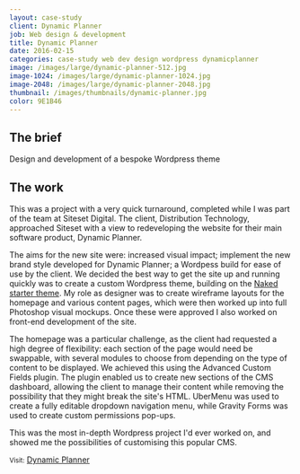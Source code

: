 ```yaml
---
layout: case-study
client: Dynamic Planner
job: Web design & development
title: Dynamic Planner
date: 2016-02-15
categories: case-study web dev design wordpress dynamicplanner
image: /images/large/dynamic-planner-512.jpg
image-1024: /images/large/dynamic-planner-1024.jpg
image-2048: /images/large/dynamic-planner-2048.jpg
thumbnail: /images/thumbnails/dynamic-planner.jpg
color: 9E1B46
---
```

## The brief
Design and development of a bespoke Wordpress theme

## The work
This was a project with a very quick turnaround, completed while I was part of the team at Siteset Digital. The client, Distribution Technology, approached Siteset with a view to redeveloping the website for their main software product, Dynamic Planner.

The aims for the new site were: increased visual impact; implement the new brand style developed for Dynamic Planner; a Wordpess build for ease of use by the client. We decided the best way to get the site up and running quickly was to create a custom Wordpress theme, building on the [Naked starter theme][1]. My role as designer was to create wireframe layouts for the homepage and various content pages, which were then worked up into full Photoshop visual mockups. Once these were approved I also worked on front-end development of the site.

The homepage was a particular challenge, as the client had requested a high degree of flexibility: each section of the page would need be swappable, with several modules to choose from depending on the type of content to be displayed. We achieved this using the Advanced Custom Fields plugin. The plugin enabled us to create new sections of the CMS dashboard, allowing the client to manage their content while removing the possibility that they might break the site's HTML. UberMenu was used to create a fully editable dropdown navigation menu, while Gravity Forms was used to create custom permissions pop-ups.

This was the most in-depth Wordpress project I'd ever worked on, and showed me the possibilities of customising this popular CMS.

<small>Visit:</small> [Dynamic Planner][2]

[1]: http://naked-wordpress.bckmn.com "Naked Wordpress theme"
[2]: http://dynamicplanner.com "Dynamic Planner"